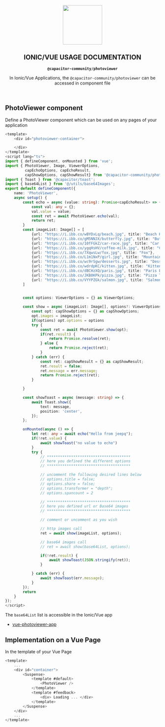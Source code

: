 <p align="center"><br><img src="https://user-images.githubusercontent.com/236501/85893648-1c92e880-b7a8-11ea-926d-95355b8175c7.png" width="128" height="128" /></p>
<h2 align="center">IONIC/VUE USAGE DOCUMENTATION</h2>
<p align="center"><strong><code>@capacitor-community/photoviewer</code></strong></p>
<p align="center">
  In Ionic/Vue Applications, the <code>@capacitor-community/photoviewer</code> can be accessed in component file</p>
<br>

## PhotoViewer component

Define a PhotoViewer component which can be used on any pages of your application

```ts 
<template>
    <div id="photoviewer-container">

    </div>
</template>
<script lang="ts">
import { defineComponent, onMounted } from 'vue';
import { PhotoViewer, Image, ViewerOptions, 
         capEchoOptions, capEchoResult,
         capShowOptions, capShowResult} from '@capacitor-community/photoviewer';
import { Toast } from '@capacitor/toast';
import { base64List } from '@/utils/base64Images';
export default defineComponent({
    name: 'PhotoViewer',
    async setup() {
        const echo = async (value: string): Promise<capEchoResult> => {
            const val: any = {};
            val.value = value;
            const ret = await PhotoViewer.echo(val);
            return ret;
        }
        const imageList: Image[] = [
            {url: "https://i.ibb.co/wBYDxLq/beach.jpg", title: "Beach Houses"},
            {url: "https://i.ibb.co/gM5NNJX/butterfly.jpg", title: "Butterfly"},
            {url: "https://i.ibb.co/10fFGkZ/car-race.jpg", title: "Car Racing"},
            {url: "https://i.ibb.co/ygqHsHV/coffee-milk.jpg", title: "Coffee with Milk"},
            {url: "https://i.ibb.co/7XqwsLw/fox.jpg", title: "Fox"},
            {url: "https://i.ibb.co/L1m1NxP/girl.jpg", title: "Mountain Girl"},
            {url: "https://i.ibb.co/wc9rSgw/desserts.jpg", title: "Desserts Table"},
            {url: "https://i.ibb.co/wdrdpKC/kitten.jpg", title: "Kitten"},
            {url: "https://i.ibb.co/dBCHzXQ/paris.jpg", title: "Paris Eiffel"},
            {url: "https://i.ibb.co/JKB0KPk/pizza.jpg", title: "Pizza Time"},
            {url: "https://i.ibb.co/VYYPZGk/salmon.jpg", title: "Salmon "},
        ]


        const options: ViewerOptions = {} as ViewerOptions;
        
        const show = async (imageList: Image[], options?: ViewerOptions): Promise<capShowResult> => {
            const opt: capShowOptions = {} as capShowOptions;
            opt.images = imageList;
            if(options) opt.options = options
            try {
                const ret = await PhotoViewer.show(opt);
                if(ret.result) {
                    return Promise.resolve(ret);
                } else {
                    return Promise.reject(ret);
                }
            } catch (err) {
                const ret: capShowResult = {} as capShowResult;
                ret.result = false;
                ret.message = err.message;
                return Promise.reject(ret);
            }

        }

        const showToast = async (message: string) => {
            await Toast.show({
                text: message,
                position: 'center',
            });
        };

        onMounted(async () => {
            let ret: any = await echo("Hello from jeepq");
            if(!ret.value) {
                await showToast("no value to echo")
            }
            try {
                // **************************************
                // here you defined the different options
                // **************************************

                // uncomment the following desired lines below
                // options.title = false;
                // options.share = false;
                // options.transformer = "depth";
                // options.spancount = 2

                // **************************************
                // here you defined url or Base64 images
                // **************************************

                // comment or uncomment as you wish

                // http images call
                ret = await show(imageList, options);

                // base64 images call
                // ret = await show(base64List, options);

                if(!ret.result) {
                    await showToast(JSON.stringify(ret));
                }

            } catch (err) {
                await showToast(err.message);
            }
        });
        return
    }
});
</script>
```

The `base64List` list  is accessible in the Ionic/Vue app 

- [vue-photoviewer-app](https://github.com/jepiqueau/vue-photoviewer-app)


## Implementation on a Vue Page

In the template of your Vue Page 

```ts
<template>
    ...
    <div id="container">
        <Suspense>
            <template #default>
                <PhotoViewer />
            </template>
            <template #feedback>
                <div> Loading ... </div>
            </template>
        </Suspense>
    </div>
    ...
</template>    

```

